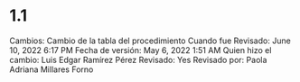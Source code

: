 # 1.1

Cambios: Cambio de la tabla del procedimiento
Cuando fue Revisado: June 10, 2022 6:17 PM
Fecha de  versión: May 6, 2022 1:51 AM
Quien hizo el cambio: Luis Edgar Ramírez Pérez
Revisado: Yes
Revisado por: Paola Adriana Millares Forno